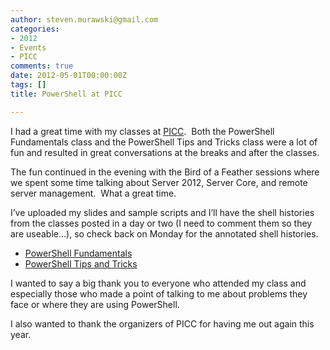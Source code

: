 ```yaml
---
author: steven.murawski@gmail.com
categories:
- 2012
- Events
- PICC
comments: true
date: 2012-05-01T00:00:00Z
tags: []
title: PowerShell at PICC

---
```


I had a great time with my classes at [PICC](http://www.picconf.org/).&#160; Both the PowerShell Fundamentals class and the PowerShell Tips and Tricks class were a lot of fun and resulted in great conversations at the breaks and after the classes.



The fun continued in the evening with the Bird of a Feather sessions where we spent some time talking about Server 2012, Server Core, and remote server management.&#160; What a great time.



I’ve uploaded my slides and sample scripts and I’ll have the shell histories from the classes posted in a day or two (I need to comment them so they are useable…), so check back on Monday for the annotated shell histories.



*   [PowerShell Fundamentals](http://download.usepowershell.com/PICC-Fundamentals.zip)
*   [PowerShell Tips and Tricks](http://download.usepowershell.com/PICC-TipsAndTricks.zip)


I wanted to say a big thank you to everyone who attended my class and especially those who made a point of talking to me about problems they face or where they are using PowerShell.



I also wanted to thank the organizers of PICC for having me out again this year.

